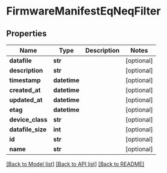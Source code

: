 # FirmwareManifestEqNeqFilter

## Properties
Name | Type | Description | Notes
------------ | ------------- | ------------- | -------------
**datafile** | **str** |  | [optional] 
**description** | **str** |  | [optional] 
**timestamp** | **datetime** |  | [optional] 
**created_at** | **datetime** |  | [optional] 
**updated_at** | **datetime** |  | [optional] 
**etag** | **datetime** |  | [optional] 
**device_class** | **str** |  | [optional] 
**datafile_size** | **int** |  | [optional] 
**id** | **str** |  | [optional] 
**name** | **str** |  | [optional] 

[[Back to Model list]](../README.md#documentation-for-models) [[Back to API list]](../README.md#documentation-for-api-endpoints) [[Back to README]](../README.md)


